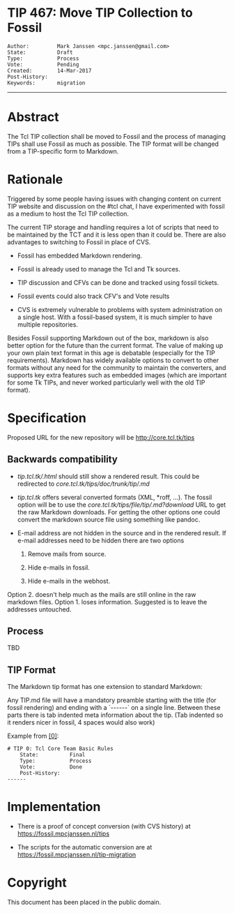 # TIP 467: Move TIP Collection to Fossil
	Author:         Mark Janssen <mpc.janssen@gmail.com>
	State:          Draft
	Type:           Process
	Vote:           Pending
	Created:        14-Mar-2017
	Post-History:   
	Keywords:       migration
-----

# Abstract

The Tcl TIP collection shall be moved to Fossil and the process of managing
TIPs shall use Fossil as much as possible. The TIP format will be changed from
a TIP-specific form to Markdown.

# Rationale

Triggered by some people having issues with changing content on current TIP
website and discussion on the \#tcl chat, I have experimented with fossil as a
medium to host the Tcl TIP collection.

The current TIP storage and handling requires a lot of scripts that need to be
maintained by the TCT and it is less open than it could be.
There are also advantages to switching to Fossil in place of CVS.

 * Fossil has embedded Markdown rendering.

 * Fossil is already used to manage the Tcl and Tk sources.

 * TIP discussion and CFVs can be done and tracked using fossil tickets.

 * Fossil events could also track CFV's and Vote results

 * CVS is extremely vulnerable to problems with system administration on a
   single host. With a fossil-based system, it is much simpler to have
   multiple repositories.

Besides Fossil supporting Markdown out of the box, markdown is also better
option for the future than the current format. The value of making up
your own plain text format in this age is debatable \(especially for the TIP
requirements\). Markdown has widely available options to convert to other
formats without any need for the community to maintain the converters, and
supports key extra features such as embedded images \(which are important for
some Tk TIPs, and never worked particularly well with the old TIP format\).

# Specification

Proposed URL for the new repository will be <http://core.tcl.tk/tips>

## Backwards compatibility

 * _tip.tcl.tk/<NUM>.html_ should still show a rendered result. This could be redirected to _core.tcl.tk/tips/doc/trunk/tip/<NUM>.md_

 * _tip.tcl.tk_ offers several converted formats \(XML, \*roff, ...\). The fossil option will be to use the _core.tcl.tk/tips/file/tip/<NUM>.md?download_ URL to get the raw Markdown downloads. For getting the other options one could convert the markdown source file using something like pandoc.

 * E-mail address are not hidden in the source and in the rendered result.  If e-mail addresses need to be hidden there are two options

    1. Remove mails from source.

    2. Hide e-mails in fossil.

    3. Hide e-mails in the webhost.

  Option 2. doesn't help much as the mails are still online in the raw markdown files. Option 1. loses information. Suggested is to leave the addresses untouched. 

## Process

TBD

## TIP Format

The Markdown tip format has one extension to standard Markdown:

Any TIP.md file will have a mandatory preamble starting with the title \(for
fossil rendering\) and ending with a \`------\` on a single line. Between these
parts there is tab indented meta information about the tip. \(Tab indented so
it renders nicer in fossil, 4 spaces would also work\)

Example from [[0]](0.md):

	# TIP 0: Tcl Core Team Basic Rules
	    State:          Final
	    Type:           Process
	    Vote:           Done
	    Post-History:
	------

# Implementation

 * There is a proof of concept conversion \(with CVS history\) at
   <https://fossil.mpcjanssen.nl/tips>

 * The scripts for the automatic conversion are at
   <https://fossil.mpcjanssen.nl/tip-migration>

# Copyright

This document has been placed in the public domain.

